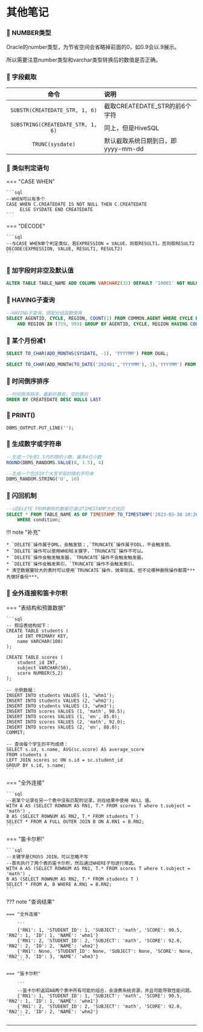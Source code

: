 # 其他笔记

### 🚁 NUMBER类型

Oracle的number类型，为节省空间会省略掉前面的0，如0.9会以.9展示。

所以需要注意number类型和varchar类型转换后的数值是否正确。

### 🚁 字段截取

|                命令                 | 说明                     |
|:---------------------------------:|:-----------------------|
|  `SUBSTR(CREATEDATE_STR, 1, 6)`   | 截取CREATEDATE_STR的前6个字符 |
| `SUBSTRING(CREATEDATE_STR, 1, 6)` | 同上，但是HiveSQL           |
|         `TRUNC(sysdate)`          | 默认截取系统日期到日，即yyyy-mm-dd |

### 🚁 类似判定语句

=== "CASE WHEN"

    ```sql
    --WHEN可以有多个
    CASE WHEN C.CREATEDATE IS NOT NULL THEN C.CREATEDATE 
         ELSE SYSDATE END CREATEDATE
    ```

=== "DECODE"

    ```sql
    --与CASE WHEN单个判定类似，若EXPRESSION = VALUE，则取RESULT1，否则取RESULT2
    DECODE(EXPRESSION, VALUE, RESULT1, RESULT2)
    ```

### 🚁 加字段时非空及默认值
```sql
ALTER TABLE TABLE_NAME ADD COLUMN VARCHAR2(32) DEFAULT '10001' NOT NULL; 
```

### 🚁 HAVING子查询
```sql
--HAVING子查询，搭配分组函数使用
SELECT AGENTID, CYCLE, REGION, COUNT(1) FROM COMMON.AGENT WHERE CYCLE BETWEEN 201801 AND 202301 
    AND REGION IN (759, 999) GROUP BY AGENTID, CYCLE, REGION HAVING COUNT(1) > 1;
```

### 🚁 某个月份减1
```sql
SELECT TO_CHAR(ADD_MONTHS(SYSDATE, -1), 'YYYYMM') FROM DUAL;

SELECT TO_CHAR(ADD_MONTH(TO_DATE('202401','YYYYMM'),-1),'YYYYMM') FROM DUAL;
```

### 🚁 时间倒序排序
```sql
--时间倒序排序，最新的靠前，空的靠后
ORDER BY CREATEDATE DESC NULLS LAST
```

### 🚁 PRINT()

`DBMS_OUTPUT.PUT_LINE('');`


### 🚁 生成数字或字符串

```sql
--生成一个0至1.5内的随机小数，最多4位小数
ROUND(DBMS_RANDOMS.VALUE(0, 1.5), 4)

--生成一个包含10个大写字母的随机字符串
DBMS_RANDOM.STRING('U', 10)
```


### 🚁 闪回机制
```sql
--以DELETE FROM删除的数据可通过TIMESTAMP方式找回
SELECT * FROM TABLE_NAME AS OF TIMESTAMP TO_TIMESTAMP('2023-03-30 10:26:11', 'YYYY-MM-DD HH24:MI:SS') 
    WHERE condition;
```
!!! note "补充"
    
    * `DELETE`操作属于DML，会触发锁；,`TRUNCATE`操作属于DDL，不会触发锁。
    * `DELETE`操作可以使用WHERE关键字，`TRUNCATE`操作不可以。
    * `DELETE`操作会触发触发器，`TRUNCATE`操作不会触发触发器。
    * `DELETE`操作会触发索引，`TRUNCATE`操作不会触发索引。
    * 清空数据量较大的表时可以使用`TRUNCATE`操作，效率较高，但不论哪种删除操作都需***先做好备份***。


### 🚁 全外连接和笛卡尔积

=== "表结构和预置数据"

    ```sql
    -- 假设表结构如下：
    CREATE TABLE students (
        id INT PRIMARY KEY,
        name VARCHAR(100)
    );
    
    CREATE TABLE scores (
        student_id INT,
        subject VARCHAR(50),
        score NUMBER(5,2)
    );
    
    -- 示例数据：
    INSERT INTO students VALUES (1, 'whm1');
    INSERT INTO students VALUES (2, 'whm2');
    INSERT INTO students VALUES (3, 'whm3');
    INSERT INTO scores VALUES (1, 'math', 90.5);
    INSERT INTO scores VALUES (1, 'en', 85.0);
    INSERT INTO scores VALUES (2, 'math', 92.0);
    INSERT INTO scores VALUES (2, 'en', 88.0);
    COMMIT;
    
    -- 查询每个学生的平均成绩：
    SELECT s.id, s.name, AVG(sc.score) AS average_score
    FROM students s
    LEFT JOIN scores sc ON s.id = sc.student_id
    GROUP BY s.id, s.name;
    ```

=== "全外连接"

    ```sql
    --若某个记录在另一个表中没有匹配的记录，则在结果中使用 NULL 值。
    WITH A AS (SELECT ROWNUM AS RN1, T.* FROM scores T where t.subject = 'math') ,
    B AS (SELECT ROWNUM AS RN2, T.* FROM students T )
    SELECT * FROM A FULL OUTER JOIN B ON A.RN1 = B.RN2;
    ```

=== "笛卡尔积"

    ```sql
    --关键字是CROSS JOIN，可以忽略不写
    --首先执行了两个表的笛卡尔积，然后通过WHERE子句进行筛选。
    WITH A AS (SELECT ROWNUM AS RN1, T.* FROM scores T where t.subject = 'math') ,
    B AS (SELECT ROWNUM AS RN2, T.* FROM students T )
    SELECT * FROM A, B WHERE A.RN1 = B.RN2;
    ```

??? note "查询结果"

    === "全外连接"
    
        ```
        {'RN1': 1, 'STUDENT_ID': 1, 'SUBJECT': 'math', 'SCORE': 90.5, 'RN2': 1, 'ID': 1, 'NAME': 'whm1'}
        {'RN1': 2, 'STUDENT_ID': 2, 'SUBJECT': 'math', 'SCORE': 92.0, 'RN2': 2, 'ID': 2, 'NAME': 'whm2'} 
        {'RN1': None, 'STUDENT_ID': None, 'SUBJECT': None, 'SCORE': None, 'RN2': 3, 'ID': 3, 'NAME': 'whm3'}
        ```
    
    === "笛卡尔积"
    
        ```
        --笛卡尔积返回AB两个表中所有可能的组合，会浪费系统资源，并且可能导致性能问题。
        {'RN1': 1, 'STUDENT_ID': 1, 'SUBJECT': 'math', 'SCORE': 90.5, 'RN2': 1, 'ID': 1, 'NAME': 'whm1'}
        {'RN1': 2, 'STUDENT_ID': 2, 'SUBJECT': 'math', 'SCORE': 92.0, 'RN2': 2, 'ID': 2, 'NAME': 'whm2'}
        ```

---
